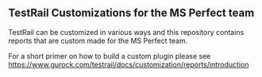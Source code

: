 TestRail Customizations for the MS Perfect team
-----------------------

TestRail can be customized in various ways and this repository contains
reports that are custom made for the MS Perfect team. 

For a short primer on how to build a custom plugin please see
https://www.gurock.com/testrail/docs/customization/reports/introduction
